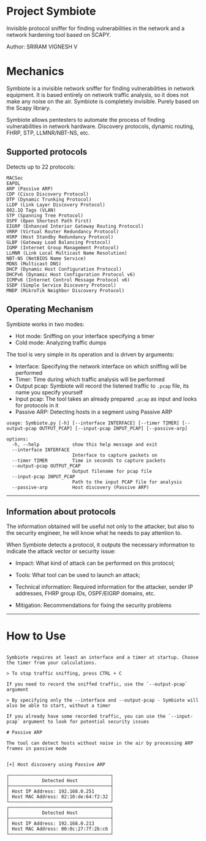 #  Project Symbiote

Invisible protocol sniffer for finding vulnerabilities in the network and a network hardening tool based on SCAPY.

Author: SRIRAM VIGNESH V



# Mechanics

Symbiote is a invisible network sniffer for finding vulnerabilities in network equipment. It is based entirely on network traffic analysis, so it does not make any noise on the air. Symbiote is completely invisible. Purely based on the Scapy library.

Symbiote allows pentesters to automate the process of finding vulnerabilities in network hardware. Discovery protocols, dynamic routing, FHRP, STP, LLMNR/NBT-NS, etc.

## Supported protocols

Detects up to 22 protocols:

```
MACSec
EAPOL
ARP (Passive ARP)
CDP (Cisco Discovery Protocol)
DTP (Dynamic Trunking Protocol)
LLDP (Link Layer Discovery Protocol) 
802.1Q Tags (VLAN)
STP (Spanning Tree Protocol)
OSPF (Open Shortest Path First)
EIGRP (Enhanced Interior Gateway Routing Protocol)
VRRP (Virtual Router Redundancy Protocol)
HSRP (Host Standby Redundancy Protocol)
GLBP (Gateway Load Balancing Protocol)
IGMP (Internet Group Management Protocol)
LLMNR (Link Local Multicast Name Resolution)
NBT-NS (NetBIOS Name Service)
MDNS (Multicast DNS)
DHCP (Dynamic Host Configuration Protocol)
DHCPv6 (Dynamic Host Configuration Protocol v6)
ICMPv6 (Internet Control Message Protocol v6)
SSDP (Simple Service Discovery Protocol)
MNDP (MikroTik Neighbor Discovery Protocol)
```
## Operating Mechanism

Symbiote works in two modes:

- Hot mode: Sniffing on your interface specifying a timer
- Cold mode: Analyzing traffic dumps

The tool is very simple in its operation and is driven by arguments:

- Interface: Specifying the network interface on which sniffing will be performed
- Timer: Time during which traffic analysis will be performed
- Output pcap: Symbiote will record the listened traffic to `.pcap` file, its name you specify yourself
- Input pcap: The tool takes an already prepared `.pcap` as input and looks for protocols in it
- Passive ARP: Detecting hosts in a segment using Passive ARP

```
usage: Symbiote.py [-h] [--interface INTERFACE] [--timer TIMER] [--output-pcap OUTPUT_PCAP] [--input-pcap INPUT_PCAP] [--passive-arp]

options:
  -h, --help            show this help message and exit
  --interface INTERFACE
                        Interface to capture packets on
  --timer TIMER         Time in seconds to capture packets
  --output-pcap OUTPUT_PCAP
                        Output filename for pcap file
  --input-pcap INPUT_PCAP
                        Path to the input PCAP file for analysis
  --passive-arp         Host discovery (Passive ARP)
```

---

## Information about protocols

The information obtained will be useful not only to the attacker, but also to the security engineer, he will know what he needs to pay attention to.

When Symbiote detects a protocol, it outputs the necessary information to indicate the attack vector or security issue:

- Impact: What kind of attack can be performed on this protocol;

- Tools: What tool can be used to launch an attack;

- Technical information: Required information for the attacker, sender IP addresses, FHRP group IDs, OSPF/EIGRP domains, etc.

- Mitigation: Recommendations for fixing the security problems

---




# How to Use

```

Symbiote requires at least an interface and a timer at startup. Choose the timer from your calculations.

> To stop traffic sniffing, press CTRL + С

If you need to record the sniffed traffic, use the `--output-pcap` argument

> By specifying only the --interface and --output-pcap - Symbiote will also be able to start, without a timer

If you already have some recorded traffic, you can use the `--input-pcap` argument to look for potential security issues

# Passive ARP

The tool can detect hosts without noise in the air by processing ARP frames in passive mode


[+] Host discovery using Passive ARP

┌─────────────────────────────────────┐
│            Detected Host            │
├─────────────────────────────────────┤
│ Host IP Address: 192.168.0.251      │
│ Host MAC Address: 02:10:de:64:f2:32 │
└─────────────────────────────────────┘
┌─────────────────────────────────────┐
│            Detected Host            │
├─────────────────────────────────────┤
│ Host IP Address: 192.168.0.213      │
│ Host MAC Address: 00:0c:27:7f:2b:c6 │
└─────────────────────────────────────┘



